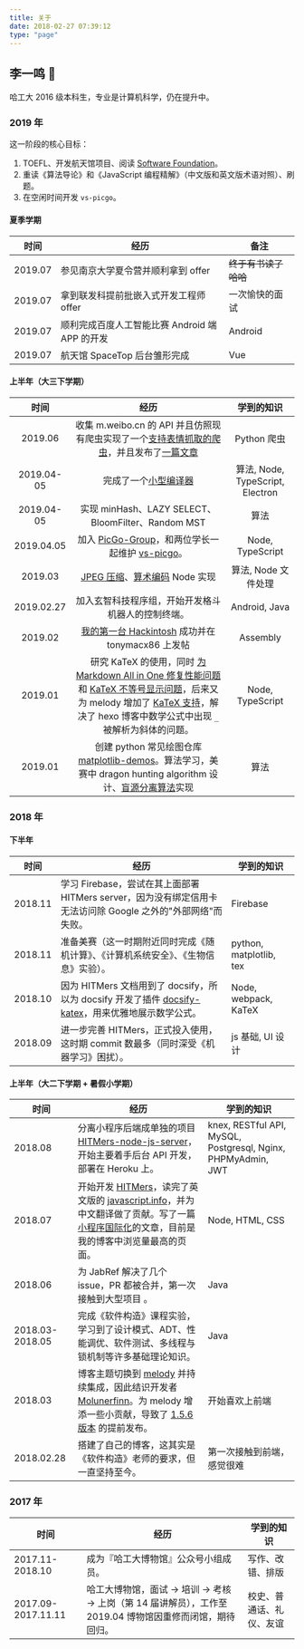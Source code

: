```yaml
---
title: 关于
date: 2018-02-27 07:39:12
type: "page"
---
```


## 李一鸣 👦

哈工大 2016 级本科生，专业是计算机科学，仍在提升中。

<!-- 因为搭建博客结识了 [PiEgg](https://molunerfinn.com/about/)，也因此对前端产生了极大的兴趣。目前仍在学习中，希望成为一名合格的前端工程师。或许注定不会成为吧，扎实提升理论基础，将来也可能踏踏实实做研究工作。 -->

### 2019 年

这一阶段的核心目标：

1. TOEFL、开发航天馆项目、阅读 [Software Foundation](https://www.seas.upenn.edu/~cis500/current/sf/index.html)。
2. 重读《算法导论》和《JavaScript 编程精解》（中文版和英文版术语对照）、刷题。
3. 在空闲时间开发 `vs-picgo`。

#### 夏季学期

|时间|经历|备注|
|---|----|---------|
|2019.07|参见南京大学夏令营并顺利拿到 offer|~~终于有书读了哈哈~~|
|2019.07|拿到联发科提前批嵌入式开发工程师 offer|一次愉快的面试|
|2019.07|顺利完成百度人工智能比赛 Android 端 APP 的开发|Android|
|2019.07|航天馆 SpaceTop 后台雏形完成|Vue|

#### 上半年（大三下学期）

|    时间    |                                                                                                                                                                        经历                                                                                                                                                                         |            学到的知识            |
| :--------: | :-------------------------------------------------------------------------------------------------------------------------------------------------------------------------------------------------------------------------------------------------------------------------------------------------------------------------------------------------: | :------------------------------: |
|2019.06|收集 m.weibo.cn 的 API 并且仿照现有爬虫实现了一个[支持表情抓取的爬虫](https://github.com/upupming/weiboAPI)，并且发布了[一篇文章](https://upupming.site/2019/06/17/weibo-emoji-dataset)|Python 爬虫|
| 2019.04-05 |                                                                                                                                            完成了一个[小型编译器](https://github.com/upupming/compiler)                                                                                                                                             | 算法, Node, TypeScript, Electron |
| 2019.04-05 |                                                                                                                                                 实现 minHash、LAZY SELECT、BloomFilter、Random MST                                                                                                                                                  |               算法               |
| 2019.04.05 |                                                                                                                  加入 [PicGo-Group](https://github.com/PicGo)，和两位学长一起维护 [vs-picgo](https://github.com/PicGo/vs-picgo)。                                                                                                                   |         Node, TypeScript         |
|  2019.03   |                                                                                                            [JPEG 压缩](https://github.com/upupming/jpeg-compressor)、[算术编码](https://github.com/upupming/arithmetic-coding) Node 实现                                                                                                            |       算法, Node 文件处理        |
| 2019.02.27 |                                                                                                                                                 加入玄智科技程序组，开始开发格斗机器人的控制终端。                                                                                                                                                  |          Android, Java           |
|  2019.02   |                                                                                                                          [我的第一台 Hackintosh](https://github.com/upupming/Lenovo-G50-80-Clover) 成功并在 tonymacx86 上发帖                                                                                                                           |             Assembly             |
|  2019.01   | 研究 KaTeX 的使用，同时 [为 Markdown All in One 修复性能问题](https://github.com/yzhang-gh/vscode-markdown/pull/360) 和 [KaTeX 不等号显示问题](https://github.com/yzhang-gh/vscode-markdown/pull/356)，后来又为 melody 增加了 [KaTeX 支持](https://upupming.site/2018/10/18/katex-test/)，解决了 hexo 博客中数学公式中出现 `_` 被解析为斜体的问题。 |         Node, TypeScript         |
|  2019.01   |                                                                       创建 python 常见绘图仓库 [matplotlib-demos](https://github.com/upupming/matplotlib-demos)。算法学习，美赛中 dragon hunting algorithm 设计、[盲源分离算法](https://github.com/upupming/Cluster-BSS)实现                                                                        |               算法               |

### 2018 年

#### 下半年

| 时间    | 经历                                                                                                                                            | 学到的知识              |
| ------- | ----------------------------------------------------------------------------------------------------------------------------------------------- | ----------------------- |
| 2018.11 | 学习 Firebase，尝试在其上面部署 HITMers server，因为没有绑定信用卡无法访问除 Google 之外的"外部网络"而失败。                                    | Firebase                |
| 2018.11 | 准备美赛（这一时期附近同时完成《随机计算》、《计算机系统安全》、《生物信息》实验）。                                                            | python, matplotlib, tex |
| 2018.10 | 因为 HITMers 文档用到了 docsify，所以为 docsify 开发了插件 [docsify-katex](https://github.com/upupming/docsify-katex)，用来优雅地展示数学公式。 | Node, webpack, KaTeX    |
| 2018.09 | 进一步完善 HITMers，正式投入使用，这时期 commit 数最多（同时深受《机器学习》困扰）。                                                            | js 基础, UI 设计        |

#### 上半年（大二下学期 + 暑假小学期）

| 时间            | 经历                                                                                                                                                                                                                                                                                             | 学到的知识                                                   |
| --------------- | ------------------------------------------------------------------------------------------------------------------------------------------------------------------------------------------------------------------------------------------------------------------------------------------------ | ------------------------------------------------------------ |
| 2018.08         | 分离小程序后端成单独的项目 [HITMers-node-js-server](https://github.com/upupming/HITMers-node-js-server)，开始主要着手后台 API 开发，部署在 Heroku 上。                                                                                                                                           | knex, RESTful API, MySQL, Postgresql, Nginx, PHPMyAdmin, JWT |
| 2018.07         | 开始开发 [HITMers](https://github.com/upupming/HITMers)，读完了英文版的 [javascript.info](https://github.com/javascript-tutorial/en.javascript.info)，并为中文翻译做了贡献。写了一篇[小程序国际化](https://upupming.site/2018/07/23/mini-program-i18n)的文章，目前是我的博客中浏览量最高的页面。 | Node, HTML, CSS                                              |
| 2018.06         | 为 JabRef 解决了几个 issue，PR 都被合并，第一次接触到大型项目   。                                                                                                                                                                                                                               | Java                                                         |
| 2018.03-2018.05 | 完成《软件构造》课程实验，学习到了设计模式、ADT、性能调优、软件测试、多线程与锁机制等许多基础理论知识。                                                                                                                                                                                          | Java                                                         |
| 2018.03         | 博客主题切换到 [melody](https://github.com/Molunerfinn/hexo-theme-melody) 并持续集成，因此结识开发者 [Molunerfinn](https://github.com/Molunerfinn)。为 melody 增添一些小贡献，导致了 [1.5.6 版本](https://github.com/Molunerfinn/hexo-theme-melody/releases/tag/v1.5.6) 的提前发布。             | 开始喜欢上前端                                               |
| 2018.02.28      | 搭建了自己的博客，这其实是《软件构造》老师的要求，但一直坚持至今。                                                                                                                                                                                                                               | 第一次接触到前端，感觉很难                                   |

### 2017 年

| 时间               | 经历                                                                                                        | 学到的知识               |
| ------------------ | ----------------------------------------------------------------------------------------------------------- | ------------------------ |
| 2017.11-2018.10    | 成为『哈工大博物馆』公众号小组成员。                                                                        | 写作、改错、排版         |
| 2017.09-2017.11.11 | 哈工大博物馆，面试 -> 培训 -> 考核 -> 上岗（第 14 届讲解员），工作至 2019.04 博物馆因重修而闭馆，期待回归。 | 校史、普通话、礼仪、友谊 |